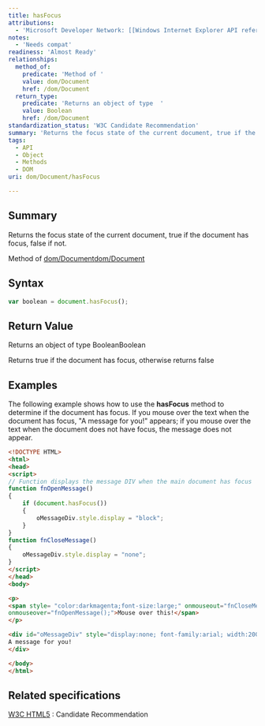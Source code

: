 ```yaml
---
title: hasFocus
attributions:
  - 'Microsoft Developer Network: [[Windows Internet Explorer API reference](http://msdn.microsoft.com/en-us/library/ie/hh828809%28v=vs.85%29.aspx) Article]'
notes:
  - 'Needs compat'
readiness: 'Almost Ready'
relationships:
  method_of:
    predicate: 'Method of '
    value: dom/Document
    href: /dom/Document
  return_type:
    predicate: 'Returns an object of type  '
    value: Boolean
    href: /dom/Document
standardization_status: 'W3C Candidate Recommendation'
summary: 'Returns the focus state of the current document, true if the document has focus, false if not.'
tags:
  - API
  - Object
  - Methods
  - DOM
uri: dom/Document/hasFocus

---
```

## Summary

Returns the focus state of the current document, true if the document has focus, false if not.

Method of [dom/Document](/dom/Document)[dom/Document](/dom/Document)

## Syntax

``` js
var boolean = document.hasFocus();
```

## Return Value

Returns an object of type BooleanBoolean

Returns true if the document has focus, otherwise returns false

## Examples

The following example shows how to use the **hasFocus** method to determine if the document has focus. If you mouse over the text when the document has focus, "A message for you!" appears; if you mouse over the text when the document does not have focus, the message does not appear.

``` html
<!DOCTYPE HTML>
<html>
<head>
<script>
// Function displays the message DIV when the main document has focus
function fnOpenMessage()
{
    if (document.hasFocus())
    {
        oMessageDiv.style.display = "block";
    }
}
function fnCloseMessage()
{
    oMessageDiv.style.display = "none";
}
</script>
</head>
<body>

<p>
<span style= "color:darkmagenta;font-size:large;" onmouseout="fnCloseMessage();"
onmouseover="fnOpenMessage();">Mouse over this!</span>
</p>

<div id="oMessageDiv" style="display:none; font-family:arial; width:200px; font-size:large; color:steelblue; border:4px solid gold;">
A message for you!
</div>

</body>
</html>
```

## Related specifications

[W3C HTML5](http://www.w3.org/TR/html5/editing.html#dom-document-hasfocus)
:   Candidate Recommendation
